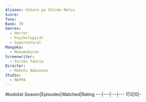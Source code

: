 ```yaml
---
Aliases: Hikaru ga Shinda Natsu
Score:
Tone: 
Rank: 70
Genres:
  - Horror
  - Psychological
  - Supernatural
Mangaka:
  - Mokumokuren
Screenwriter:
  - Yoriko Tomita
Director:
  - Makoto Nakazono
Studio:
  - MAPPA
---
```

#todolist
Season|Episodes|Watched|Rating
---|---|---|---
1|12|0|-